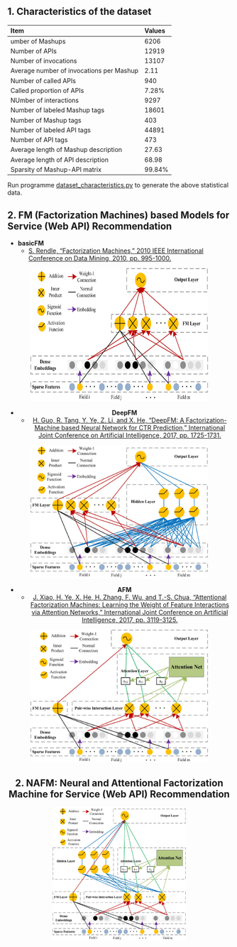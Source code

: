 
## 1. Characteristics of the dataset
Item | Values 
 :- | :-
umber of Mashups | 6206
Number of APIs | 12919
Number of invocations | 13107
Average number of invocations per Mashup | 2.11
Number of called APIs | 940
Called proportion of APIs | 7.28%
NUmber of interactions |  9297
Number of labeled Mashup tags | 18601
Number of Mashup tags | 403
Number of labeled API tags | 44891
Number of API tags | 473
Average length of Mashup description | 27.63
Average length of API description | 68.98
Sparsity of Mashup-API matrix | 99.84%

Run programme [dataset_characteristics.py](dataset_characteristics.py) to generate the above statistical data.

## 2. FM (Factorization Machines) based Models for Service (Web API) Recommendation
* **basicFM**
  * [S. Rendle, “Factorization Machines,” 2010 IEEE International Conference on Data Mining, 2010, pp. 995-1000.](references/2010_ICDM_Factorization_Machines.pdf)
<div align=center><img width="400" height="300" src="neural_network_architechtures/basicFM.jpg"/>

* **DeepFM**
  * [H. Guo, R. Tang, Y. Ye, Z. Li, and X. He, “DeepFM: A Factorization-Machine based Neural Network for CTR Prediction,” International Joint Conference on Artificial Intelligence, 2017, pp. 1725-1731.](references/2017_IJCAI_DeepFM_a_factorization-machine_based_neural_network_for_CTR_prediction.pdf)
 <div align=center><img width="400" height="300" src="neural_network_architechtures/DeepFM.jpg"/>

* **AFM**
  * [J. Xiao, H. Ye, X. He, H. Zhang, F. Wu, and T.-S. Chua, “Attentional Factorization Machines: Learning the Weight of Feature Interactions via Attention Networks,” International Joint Conference on Artificial Intelligence, 2017, pp. 3119-3125.](references/2017_IJCAI_Attentional_factorization_machines_Learning_the_weight_of_feature_interactions_via_attention_networks.pdf)
<div align=center><img width="400" height="300" src="neural_network_architechtures/AFM.jpg"/>

## 2. NAFM: Neural and Attentional Factorization Machine for Service (Web API) Recommendation
<div align=center><img width="300" height="300" src="neural_network_architechtures/NAFM.jpg"/>


